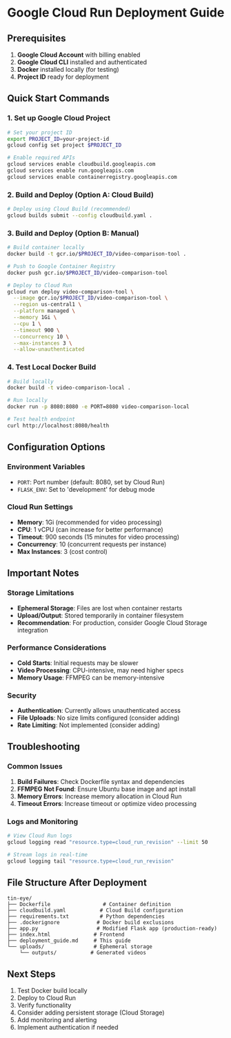 # Google Cloud Run Deployment Guide

## Prerequisites
1. **Google Cloud Account** with billing enabled
2. **Google Cloud CLI** installed and authenticated
3. **Docker** installed locally (for testing)
4. **Project ID** ready for deployment

## Quick Start Commands

### 1. Set up Google Cloud Project
```bash
# Set your project ID
export PROJECT_ID=your-project-id
gcloud config set project $PROJECT_ID

# Enable required APIs
gcloud services enable cloudbuild.googleapis.com
gcloud services enable run.googleapis.com
gcloud services enable containerregistry.googleapis.com
```

### 2. Build and Deploy (Option A: Cloud Build)
```bash
# Deploy using Cloud Build (recommended)
gcloud builds submit --config cloudbuild.yaml .
```

### 3. Build and Deploy (Option B: Manual)
```bash
# Build container locally
docker build -t gcr.io/$PROJECT_ID/video-comparison-tool .

# Push to Google Container Registry
docker push gcr.io/$PROJECT_ID/video-comparison-tool

# Deploy to Cloud Run
gcloud run deploy video-comparison-tool \
  --image gcr.io/$PROJECT_ID/video-comparison-tool \
  --region us-central1 \
  --platform managed \
  --memory 1Gi \
  --cpu 1 \
  --timeout 900 \
  --concurrency 10 \
  --max-instances 3 \
  --allow-unauthenticated
```

### 4. Test Local Docker Build
```bash
# Build locally
docker build -t video-comparison-local .

# Run locally
docker run -p 8080:8080 -e PORT=8080 video-comparison-local

# Test health endpoint
curl http://localhost:8080/health
```

## Configuration Options

### Environment Variables
- `PORT`: Port number (default: 8080, set by Cloud Run)
- `FLASK_ENV`: Set to 'development' for debug mode

### Cloud Run Settings
- **Memory**: 1Gi (recommended for video processing)
- **CPU**: 1 vCPU (can increase for better performance)
- **Timeout**: 900 seconds (15 minutes for video processing)
- **Concurrency**: 10 (concurrent requests per instance)
- **Max Instances**: 3 (cost control)

## Important Notes

### Storage Limitations
- **Ephemeral Storage**: Files are lost when container restarts
- **Upload/Output**: Stored temporarily in container filesystem
- **Recommendation**: For production, consider Google Cloud Storage integration

### Performance Considerations
- **Cold Starts**: Initial requests may be slower
- **Video Processing**: CPU-intensive, may need higher specs
- **Memory Usage**: FFMPEG can be memory-intensive

### Security
- **Authentication**: Currently allows unauthenticated access
- **File Uploads**: No size limits configured (consider adding)
- **Rate Limiting**: Not implemented (consider adding)

## Troubleshooting

### Common Issues
1. **Build Failures**: Check Dockerfile syntax and dependencies
2. **FFMPEG Not Found**: Ensure Ubuntu base image and apt install
3. **Memory Errors**: Increase memory allocation in Cloud Run
4. **Timeout Errors**: Increase timeout or optimize video processing

### Logs and Monitoring
```bash
# View Cloud Run logs
gcloud logging read "resource.type=cloud_run_revision" --limit 50

# Stream logs in real-time
gcloud logging tail "resource.type=cloud_run_revision"
```

## File Structure After Deployment
```
tin-eye/
├── Dockerfile                 # Container definition
├── cloudbuild.yaml           # Cloud Build configuration
├── requirements.txt          # Python dependencies
├── .dockerignore            # Docker build exclusions
├── app.py                   # Modified Flask app (production-ready)
├── index.html              # Frontend
├── deployment_guide.md     # This guide
└── uploads/                # Ephemeral storage
    └── outputs/           # Generated videos
```

## Next Steps
1. Test Docker build locally
2. Deploy to Cloud Run
3. Verify functionality
4. Consider adding persistent storage (Cloud Storage)
5. Add monitoring and alerting
6. Implement authentication if needed
